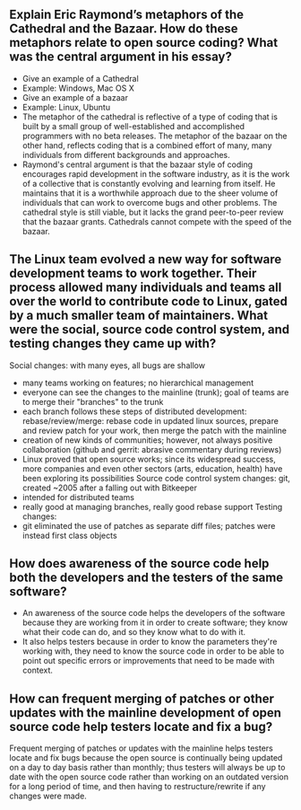 ## Explain Eric Raymond’s metaphors of the Cathedral and the Bazaar. How do these metaphors relate to open source coding? What was the central argument in his essay?

- Give an example of a Cathedral
- Example: Windows, Mac OS X
- Give an example of a bazaar
- Example: Linux, Ubuntu
- The metaphor of the cathedral is reflective of a type of coding that is built by a small group of well-established and accomplished programmers with no beta releases. The metaphor of the bazaar on the other hand, reflects coding that is a combined effort of many, many individuals from different backgrounds and approaches.
- Raymond's central argument is that the bazaar style of coding encourages rapid development in the software industry, as it is the work of a collective that is constantly evolving and learning from itself. He maintains that it is a worthwhile approach due to the sheer volume of individuals that can work to overcome bugs and other problems. The cathedral style is still viable, but it lacks the grand peer-to-peer review that the bazaar grants. Cathedrals cannot compete with the speed of the bazaar.

## The Linux team evolved a new way for software development teams to work together. Their process allowed many individuals and teams all over the world to contribute code to Linux, gated by a much smaller team of maintainers. What were the social, source code control system, and testing changes they came up with? 

Social changes: with many eyes, all bugs are shallow
  - many teams working on features; no hierarchical management
  - everyone can see the changes to the mainline (trunk); goal of teams are to merge their "branches" to the trunk
  - each branch follows these steps of distributed development: rebase/review/merge: rebase code in updated linux sources, prepare and review patch for your work, then merge the patch with the mainline
  - creation of new kinds of communities; however, not always positive collaboration (github and gerrit: abrasive commentary during reviews)
  - Linux proved that open source works; since its widespread success, more companies and even other sectors (arts, education, health) have been exploring its possibilities
Source code control system changes: git, created ~2005 after a falling out with Bitkeeper
  - intended for distributed teams
  - really good at managing branches, really good rebase support
Testing changes:
  - git eliminated the use of patches as separate diff files; patches were instead first class objects

## How does awareness of the source code help both the developers and the testers of the same software?

- An awareness of the source code helps the developers of the software because they are working from it in order to create software; they know what their code can do, and so they know what to do with it.
- It also helps testers because in order to know the parameters they're working with, they need to know the source code in order to be able to point out specific errors or improvements that need to be made with context.

## How can frequent merging of patches or other updates with the mainline development of open source code help testers locate and fix a bug?

Frequent merging of patches or updates with the mainline helps testers locate and fix bugs because the open source is continually being updated on a day to day basis rather than monthly; thus testers will always be up to date with the open source code rather than working on an outdated version for a long period of time, and then having to restructure/rewrite if any changes were made.
